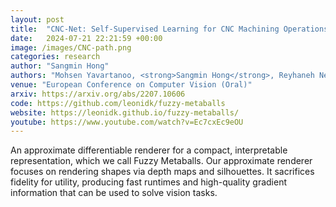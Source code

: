 ```yaml
---
layout: post
title:  "CNC-Net: Self-Supervised Learning for CNC Machining Operations"
date:   2024-07-21 22:21:59 +00:00
image: /images/CNC-path.png
categories: research
author: "Sangmin Hong"
authors: "Mohsen Yavartanoo, <strong>Sangmin Hong</strong>, Reyhaneh Neshatvar, Kyoung Mu Lee"
venue: "European Conference on Computer Vision (Oral)"
arxiv: https://arxiv.org/abs/2207.10606
code: https://github.com/leonidk/fuzzy-metaballs
website: https://leonidk.github.io/fuzzy-metaballs/
youtube: https://www.youtube.com/watch?v=Ec7cxEc9eOU
---
```

An approximate differentiable renderer for a compact, interpretable representation, which we call Fuzzy Metaballs. Our approximate renderer focuses on rendering shapes via depth maps and silhouettes. It sacrifices fidelity for utility, producing fast runtimes and high-quality gradient information that can be used to solve vision tasks.
